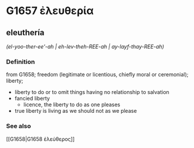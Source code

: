 # G1657 ἐλευθερία

## eleuthería

_(el-yoo-ther-ee'-ah | eh-lev-theh-REE-ah | ay-layf-thay-REE-ah)_

### Definition

from G1658; freedom (legitimate or licentious, chiefly moral or ceremonial); liberty; 

- liberty to do or to omit things having no relationship to salvation
- fancied liberty
  - licence, the liberty to do as one pleases
- true liberty is living as we should not as we please

### See also

[[G1658|G1658 ἐλεύθερος]]
